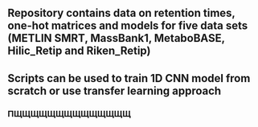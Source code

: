 ## Repository contains data on retention times, one-hot matrices and models for five data sets (METLIN SMRT, MassBank1, MetaboBASE, Hilic_Retip and Riken_Retip)
## Scripts can be used to train 1D CNN model from scratch or use transfer learning approach
### ПЩЩЩЩЩЩЩЩЩЩЩЩЩЩ
